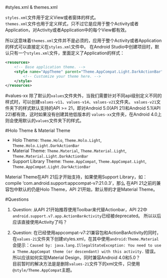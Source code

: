 #styles.xml & themes.xml

`styles.xml`文件用于定义View或者窗体的样式。  
`themes.xml`文件也用于定义样式，只不过它是应用于整个Activity或者Application，对Activity或者Application中的每个View都有效。

所以这意味着`themes.xml`文件并不是必须的，应用于整个Activity或者Application的样式可以直接定义在`styles.xml`文件中。
在Android Studio中创建项目时，默认只有一个`styles.xml`文件，里面定义了Application的样式：
``` xml
<resources>
    <!-- Base application theme. -->
    <style name="AppTheme" parent="Theme.AppCompat.Light.DarkActionBar">
        <!-- Customize your theme here. -->
    </style>
</resources>
```

#values-xx
除了默认的`values`文件夹外，当我们需要针对不同api级别定义不同的样式时，可以创建`values-v11`、`values-v14`、`values-v21`文件夹。
`values-v21`文件夹下的样式默认支持的API >= 21，即对Android 5.0(API 21)和Android 5.1(API 22)都有效，这时如果没有创建其他低版本的
`values-xx`文件夹，在Android 4.0上则会使用默认的`values`文件夹下的样式。

#Holo Theme & Material Theme
- Holo Theme: `Theme.Holo`, `Theme.Holo.Light`, `Theme.Holo.Light.DarkActionBar`
- Material Theme: `Theme.Material`, `Theme.Material.Light`, `Theme.Material.Light.DarkActionBar`
- Support Library Theme: `Theme.AppCompat`, `Theme.AppCompat.Light`, `Theme.AppCompat.Light.DarkActionBar`

Material Theme在API 21后才开始支持，如果使用Support Library，如：compile ‘com.android.support:appcompat-v7:21.0.3’，那么
在API 21之前的兼容包中默认的仍是Holo Theme，API 21开始，默认带的才是Material Theme。

#Questions
1. Question: 从API 21开始推荐使用Toolbar来代替Actionbar，API 22中`android.support.v7.app.ActionBarActivity`已经被deprecated。
所以以后应该直接使用Activity了吗？

2. Question: 在已经使用appcompat-v7:21兼容包和ActionBarActivity的同时，在`values-21`文件夹下创建styles.xml，在其中使用`android:Theme.Material`
会提示：`Caused by: java.lang.IllegalStateException: You need to use a Theme.AppCompat theme (or descendant) with this activity.`
错误。所以应该如何实现Material Design，同时兼容Android 4.0和5.0？  
目前暂时的解决方法是是删除`values-21`文件下的xml文件，只使用`@style/Theme.AppCompat`主题。
